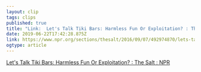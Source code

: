 ```yaml
---
layout: clip 
tags: clips 
published: true 
title: "Link:  Let's Talk Tiki Bars: Harmless Fun Or Exploitation? : The Salt : NPR" 
date: 2019-06-22T17:42:28.875Z 
link: https://www.npr.org/sections/thesalt/2016/09/07/492974870/lets-talk-tiki-bars-harmless-fun-or-exploitation 
ogtype: article 
---
```

[ Let's Talk Tiki Bars: Harmless Fun Or Exploitation? : The Salt : NPR](https://www.npr.org/sections/thesalt/2016/09/07/492974870/lets-talk-tiki-bars-harmless-fun-or-exploitation) 
